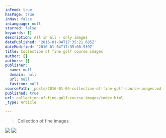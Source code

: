 ```yaml
---
inFeed: true
hasPage: true
inNav: false
inLanguage: null
starred: false
keywords: []
description: All in all - only images
datePublished: '2016-01-04T17:35:21.685Z'
dateModified: '2016-01-04T17:35:00.939Z'
title: Collection of fine golf course images
author: []
authors: []
publisher:
  name: null
  domain: null
  url: null
  favicon: null
sourcePath: _posts/2016-01-04-collection-of-fine-golf-course-images.md
published: true
url: collection-of-fine-golf-course-images/index.html
_type: Article

---
```

> Collection of fine images

![](https://the-grid-user-content.s3-us-west-2.amazonaws.com/7b4e264e-c403-44cc-80f6-485d1577393c.jpg)
![](https://the-grid-user-content.s3-us-west-2.amazonaws.com/439312da-5201-4ef6-918e-2ea302f3698f.jpg)